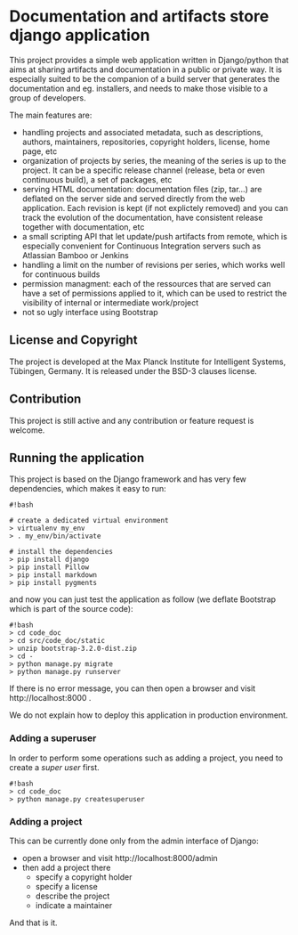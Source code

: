 # Documentation and artifacts store django application #

This project provides a simple web application written in Django/python that aims at sharing artifacts and documentation in a public or private way. 
It is especially suited to be the companion of a build server that generates the documentation and eg. installers, and needs to make those visible 
to a group of developers. 

The main features are:

* handling projects and associated metadata, such as descriptions, authors, maintainers, repositories, copyright holders, license,
  home page, etc
* organization of projects by series, the meaning of the series is up to the project. It can be a specific release channel (release, beta or even 
  continuous build), a set of packages, etc
* serving HTML documentation: documentation files (zip, tar...) are deflated on the server side and served directly from the web application. Each
  revision is kept (if not explictely removed) and you can track the evolution of the documentation, have consistent release together with documentation, etc
* a small scripting API that let update/push artifacts from remote, which is especially convenient for Continuous Integration servers such as Atlassian Bamboo or Jenkins
* handling a limit on the number of revisions per series, which works well for continuous builds
* permission managment: each of the ressources that are served can have a set of permissions applied to it, which
  can be used to restrict the visibility of internal or intermediate work/project
* not so ugly interface using Bootstrap

## License and Copyright #
The project is developed at the Max Planck Institute for Intelligent Systems, Tübingen, Germany. It is released under the BSD-3 clauses license. 

## Contribution #
This project is still active and any contribution or feature request is welcome.

## Running the application #
This project is based on the Django framework and has very few dependencies, which makes it easy to run:

```
#!bash

# create a dedicated virtual environment
> virtualenv my_env
> . my_env/bin/activate

# install the dependencies
> pip install django
> pip install Pillow
> pip install markdown
> pip install pygments
```

and now you can just test the application as follow (we deflate Bootstrap which is part of the source code):

```
#!bash
> cd code_doc
> cd src/code_doc/static
> unzip bootstrap-3.2.0-dist.zip
> cd -
> python manage.py migrate
> python manage.py runserver
```

If there is no error message, you can then open a browser and visit http://localhost:8000 .

We do not explain how to deploy this application in production environment.

### Adding a superuser
In order to perform some operations such as adding a project, you need to create a *super user* first.

```
#!bash
> cd code_doc
> python manage.py createsuperuser
```

### Adding a project

This can be currently done only from the admin interface of Django:

* open a browser and visit http://localhost:8000/admin
* then add a project there
    * specify a copyright holder
    * specify a license
    * describe the project
    * indicate a maintainer
  
And that is it.